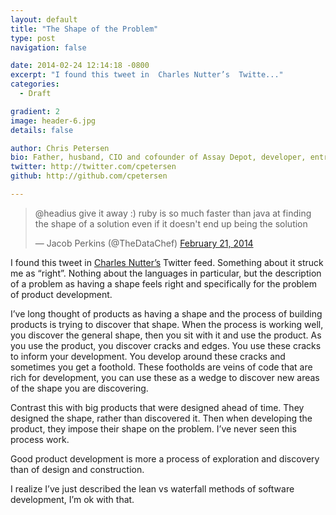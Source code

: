 ```yaml
---
layout: default
title: "The Shape of the Problem"
type: post
navigation: false

date: 2014-02-24 12:14:18 -0800
excerpt: "I found this tweet in  Charles Nutter’s  Twitte..."
categories:
  - Draft

gradient: 2
image: header-6.jpg
details: false

author: Chris Petersen
bio: Father, husband, CIO and cofounder of Assay Depot, developer, entrepreneur and technologist.
twitter: http://twitter.com/cpetersen
github: http://github.com/cpetersen

---
```


<blockquote class="twitter-tweet"><p>@headius give it away :) ruby is so much faster than java at finding the shape of a solution even if it doesn't end up being the solution</p>&mdash; Jacob Perkins (@TheDataChef) <a href="https://twitter.com/TheDataChef/status/437045024451084289">February 21, 2014</a></blockquote>
<script async src="//platform.twitter.com/widgets.js" charset="utf-8"></script>

I found this tweet in  [Charles Nutter’s](http://twitter.com/headius)  Twitter feed. Something about it struck me as “right”. Nothing about the languages in particular, but the description of a problem as having a shape feels right and specifically for the problem of product development. 

 I’ve long thought of products as having a shape and the process of building products is trying to discover that shape. When the process is working well, you discover the general shape, then you sit with it and use the product. As you use the product, you discover cracks and edges. You use these cracks to inform your development. You develop around these cracks and sometimes you get a foothold. These footholds are veins of code that are rich for development, you can use these as a wedge to discover new areas of the shape you are discovering. 

 Contrast this with big products that were designed ahead of time. They designed the shape, rather than discovered it. Then when developing the product, they impose their shape on the problem. I’ve never seen this process work. 

 Good product development is more a process of exploration and discovery than of design and construction. 

 I realize I’ve just described the lean vs waterfall methods of software development, I’m ok with that. 

 
